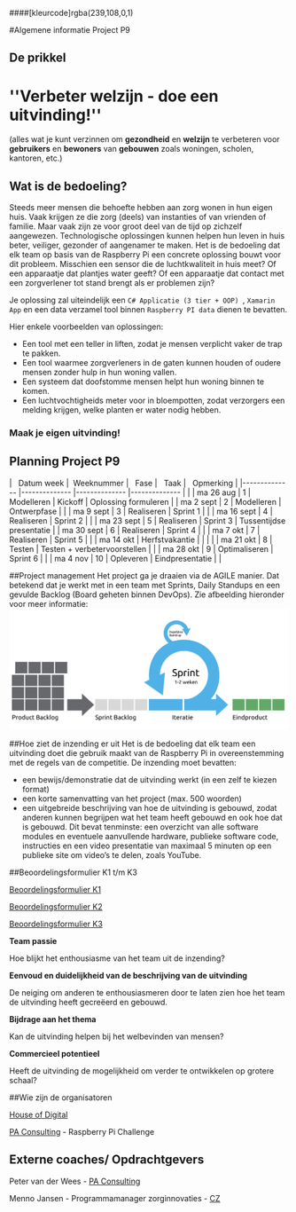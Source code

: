 ####[kleurcode]rgba(239,108,0,1)

#Algemene informatie Project P9

## De prikkel
<H1>''Verbeter welzijn - doe een uitvinding!''</H1>

(alles wat je kunt verzinnen om **gezondheid** en **welzijn** te verbeteren voor **gebruikers** en **bewoners** van **gebouwen** zoals woningen, scholen, kantoren, etc.)

## Wat is de bedoeling?
Steeds meer mensen die behoefte hebben aan zorg wonen in hun eigen huis. Vaak krijgen ze die zorg (deels) van instanties of van vrienden of familie. Maar vaak zijn ze voor groot deel van de tijd op zichzelf aangewezen. Technologische oplossingen kunnen helpen hun leven in huis beter, veiliger, gezonder of aangenamer te maken. Het is de bedoeling dat elk team op basis van de Raspberry Pi een concrete oplossing bouwt voor dit probleem. Misschien een sensor die de luchtkwaliteit in huis meet? Of een apparaatje dat plantjes water geeft? Of een apparaatje dat contact met een zorgverlener tot stand brengt als er problemen zijn? 

Je oplossing zal uiteindelijk een ``C# Applicatie (3 tier + OOP) ``, ``Xamarin App`` en een data verzamel tool binnen ``Raspberry PI data`` dienen te bevatten.  

Hier enkele voorbeelden van oplossingen:

* Een tool met een teller in liften, zodat je mensen verplicht vaker de trap te pakken. 
* Een tool waarmee zorgverleners in de gaten kunnen houden of oudere mensen zonder hulp in hun woning vallen.
* Een systeem dat doofstomme mensen helpt hun woning binnen te komen.
* Een luchtvochtigheids meter voor in bloempotten, zodat verzorgers een melding krijgen, welke planten er water nodig hebben.

### Maak je eigen uitvinding!


## Planning Project P9


| &nbsp; Datum week |&nbsp; Weeknummer 		| &nbsp; Fase 			| &nbsp; Taak 			| &nbsp; Opmerking 		|
|--------------		|--------------			|--------------			|--------------			|						|
| ma 26 aug 		| 1 					|	Modelleren 			| Kickoff 				| Oplossing formuleren 	|
| ma 2 sept 		| 2 					|  	Modelleren			| Ontwerpfase		 	| 						|
| ma 9 sept 		| 3 					|  	Realiseren			| Sprint 1				|						|
| ma 16 sept 		| 4 					|  	Realiseren			| Sprint 2				|						|
| ma 23 sept 		| 5 					|  	Realiseren			| Sprint 3				| Tussentijdse presentatie |
| ma 30 sept 		| 6 					|  	Realiseren			| Sprint 4				|						|
| ma 7 okt 			| 7 					|  	Realiseren			| Sprint 5				|						|
| ma 14 okt 		| Herfstvakantie		|  						| 						|						|
| ma 21 okt 		| 8 					|  	Testen			| Testen + verbetervoorstellen				|						|
| ma 28 okt 		| 9 					|  	Optimaliseren		| Sprint 6				|						|
| ma 4 nov	 		| 10 					|  	Opleveren			| Eindpresentatie		|						|


##Project management
Het project ga je draaien via de AGILE manier. Dat betekend dat je werkt met in een team met Sprints, Daily Standups en een gevulde Backlog (Board geheten binnen DevOps). Zie afbeelding hieronder voor meer informatie:
<br>
<img src="https://raw.githubusercontent.com/ictacademiekw1c/opdrachten-repository/master/raspberry/Periode%2009/productie/images/agile_workflow.png" style="width: 850px">

##Hoe ziet de inzending er uit
Het is de bedoeling dat elk team een uitvinding doet die gebruik maakt van de Raspberry Pi in overeenstemming met de regels van de competitie. De inzending moet bevatten:

* een bewijs/demonstratie dat de uitvinding werkt (in een zelf te kiezen format)
* een korte samenvatting van het project (max. 500 woorden)
* een uitgebreide beschrijving van hoe de uitvinding is gebouwd, zodat anderen kunnen begrijpen wat het team heeft gebouwd en ook hoe dat is gebouwd. Dit bevat tenminste: een overzicht van alle software modules en eventuele aanvullende hardware, publieke software code, instructies en een video presentatie van maximaal 5 minuten op een publieke site om video’s te delen, zoals YouTube.

##Beoordelingsformulier K1 t/m K3

<a href="https://elo.kw1c.nl/CMS/Studie/811%20ICT-Academie/811%20VakkenInhoud/%5BB.17%20MUL%5D%20Multidisciplinair%20project/25187%20%C2%A0%20Applicatie-%20en%20mediaontwikkelaar/Periode%2008/Projecten/B-B1-K1.xlsm" target="_new">Beoordelingsformulier K1</a>

<a href="https://elo.kw1c.nl/CMS/Studie/811%20ICT-Academie/811%20VakkenInhoud/%5BB.17%20MUL%5D%20Multidisciplinair%20project/25187%20%C2%A0%20Applicatie-%20en%20mediaontwikkelaar/Periode%2008/Projecten/B-B1-K2.xlsm" target="_new">Beoordelingsformulier K2</a>

<a href="https://elo.kw1c.nl/CMS/Studie/811%20ICT-Academie/811%20VakkenInhoud/%5BB.17%20MUL%5D%20Multidisciplinair%20project/25187%20%C2%A0%20Applicatie-%20en%20mediaontwikkelaar/Periode%2008/Projecten/B-B1-K3.xlsm" target="_new">Beoordelingsformulier K3</a>

**Team passie**

Hoe blijkt het enthousiasme van het team uit de inzending?

**Eenvoud en duidelijkheid van de beschrijving van de uitvinding**

De neiging om anderen te enthousiasmeren door te laten zien hoe het team de uitvinding heeft gecreëerd en gebouwd.

**Bijdrage aan het thema**

Kan de uitvinding helpen bij het welbevinden van mensen?

**Commercieel potentieel**

Heeft de uitvinding de mogelijkheid om verder te ontwikkelen op grotere schaal?

##Wie zijn de organisatoren

[House of Digital](https://www.rocva.nl/Voor-bedrijven/Samenwerken/Publiek-private-samenwerkingen/House-of-Digital)

[PA Consulting](http://www.paconsulting.com/insights/2018/raspberry-pi-nederland) - Raspberry Pi Challenge

## Externe coaches/ Opdrachtgevers

Peter van der Wees - [PA Consulting](http://www.paconsulting.com)

Menno Jansen - Programmamanager zorginnovaties - [CZ](http://www.cz.nl)